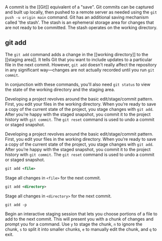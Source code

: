 A commit is the [[Git]] equivalent of a "save". Git commits can be captured and built up locally, then pushed to a remote server as needed using the `git push -u origin main` command.
Git has an additional saving mechanism called 'the stash'. The stash is an ephemeral storage area for changes that are not ready to be committed. The stash operates on the working directory.

## git add

The `git add` command adds a change in the [[working directory]] to the [[staging area]]. It tells Git that you want to include updates to a particular file in the next commit. However, `git add` doesn't really affect the repository in any significant way—changes are not actually recorded until you run `git commit`.

In conjunction with these commands, you'll also need `git status` to view the state of the working directory and the staging area.

Developing a project revolves around the basic edit/stage/commit pattern. First, you edit your files in the working directory. When you’re ready to save a copy of the current state of the project, you stage changes with `git add`. After you’re happy with the staged snapshot, you commit it to the project history with `git commit`. The `git reset` command is used to undo a commit or staged snapshot. 

Developing a project revolves around the basic edit/stage/commit pattern. First, you edit your files in the working directory. When you’re ready to save a copy of the current state of the project, you stage changes with `git add`. After you’re happy with the staged snapshot, you commit it to the project history with `git commit`. The `git reset` command is used to undo a commit or staged snapshot. 

```xml
git add <file>
```

Stage all changes in `<file>` for the next commit.

```xml
git add <directory>
```

Stage all changes in `<directory>` for the next commit.

```css
git add -p
```

Begin an interactive staging session that lets you choose portions of a file to add to the next commit. This will present you with a chunk of changes and prompt you for a command. Use `y` to stage the chunk, `n` to ignore the chunk, `s` to split it into smaller chunks, `e` to manually edit the chunk, and `q` to exit.